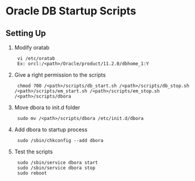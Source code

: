 Oracle DB Startup Scripts
=========================
Setting Up
----------
1. Modify oratab
   
        vi /etc/oratab
        Ex: orcl:/<path>/Oracle/product/11.2.0/dbhome_1:Y
   
1. Give a right permission to the scripts
   
        chmod 700 /<path>/scripts/db_start.sh /<path>/scripts/db_stop.sh /<path>/scripts/em_start.sh /<path>/scripts/em_stop.sh /<path>/scripts/dbora

1. Move dbora to init.d folder

        sudo mv /<path>/scripts/dbora /etc/init.d/dbora

1. Add dbora to startup process

        sudo /sbin/chkconfig --add dbora

1. Test the scripts

        sudo /sbin/service dbora start
        sudo /sbin/service dbora stop
        sudo reboot
